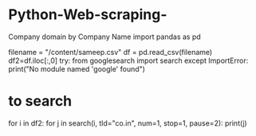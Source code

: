 # Python-Web-scraping-
Company domain by Company Name 
import pandas as pd

filename = "/content/sameep.csv"
df = pd.read_csv(filename)
df2=df.iloc[:,0]
try:
    from googlesearch import search
except ImportError:
    print("No module named 'google' found")

# to search
for i in df2:
  for j in search(i, tld="co.in", num=1, stop=1, pause=2):
    print(j)
